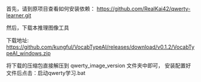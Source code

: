 首先，请到原项目查看如何安装依赖：
https://github.com/RealKai42/qwerty-learner.git

然后，下载本推理图像工具

下载地址: https://github.com/kungful/VocabTypeAI/releases/download/v0.1.2/VocabTypeAI_windows.zip

将下载的压缩包直接解压到 qwerty_image_version 文件夹中即可，
安装配置好文件后点击：启动qwerty学习.bat
